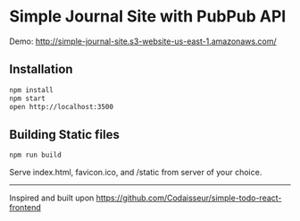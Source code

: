 # Simple Journal Site with PubPub API

Demo: http://simple-journal-site.s3-website-us-east-1.amazonaws.com/

## Installation

```bash
npm install
npm start
open http://localhost:3500
```

## Building Static files

```bash
npm run build
```
Serve index.html, favicon.ico, and /static from server of your choice.

------------------
Inspired and built upon https://github.com/Codaisseur/simple-todo-react-frontend